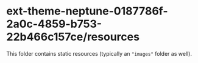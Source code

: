 # ext-theme-neptune-0187786f-2a0c-4859-b753-22b466c157ce/resources

This folder contains static resources (typically an `"images"` folder as well).
